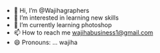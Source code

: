 - 👋 Hi, I’m @Wajihagraphers
- 👀 I’m interested in learning new skills
- 🌱 I’m currently learning photoshop
- 📫 How to reach me wajihabusiness1@gmail.com
- 😄 Pronouns: ... wajiha


<!---
Wajihagraphers/Wajihagraphers is a ✨ special ✨ repository because its `README.md` (this file) appears on your GitHub profile.
You can click the Preview link to take a look at your changes.
--->
